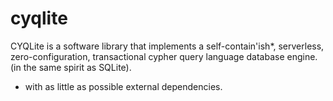 # cyqlite
CYQLite is a software library that implements a self-contain'ish*, serverless, zero-configuration, transactional cypher query language database engine. (in the same spirit as SQLite).

* with as little as possible external dependencies.

